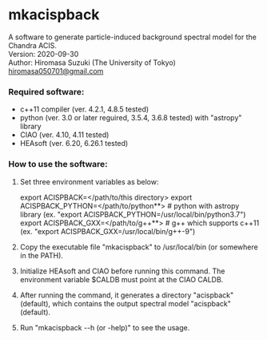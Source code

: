 mkacispback
=======================  
A software to generate particle-induced background spectral model for the Chandra ACIS.  
Version: 2020-09-30  
Author: Hiromasa Suzuki (The University of Tokyo)  
hiromasa050701@gmail.com  


### Required software:
- c++11 compiler (ver. 4.2.1, 4.8.5 tested)
- python (ver. 3.0 or later reguired, 3.5.4, 3.6.8 tested) with "astropy" library
- CIAO (ver. 4.10, 4.11 tested)
- HEAsoft (ver. 6.20, 6.26.1 tested)


### How to use the software:
1. Set three environment variables as below:

	export ACISPBACK=</path/to/this directory>
	export ACISPBACK_PYTHON=</path/to/python**>   # python with astropy library (ex. "export ACISPBACK_PYTHON=/usr/local/bin/python3.7")
	export ACISPBACK_GXX=</path/to/g++**>   # g++ which supports c++11 (ex. "export ACISPBACK_GXX=/usr/local/bin/g++-9")

2. Copy the executable file "mkacispback" to /usr/local/bin (or somewhere in the PATH).
3. Initialize HEAsoft and CIAO before running this command. The environment variable $CALDB must point at the CIAO CALDB.
4. After running the command, it generates a directory "acispback" (default), which contains the output spectral model "acispback" (default).
5. Run "mkacispback --h (or -help)" to see the usage.
